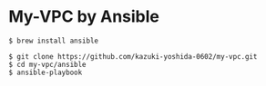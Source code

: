 # My-VPC by Ansible

```
$ brew install ansible

$ git clone https://github.com/kazuki-yoshida-0602/my-vpc.git
$ cd my-vpc/ansible
$ ansible-playbook
```

